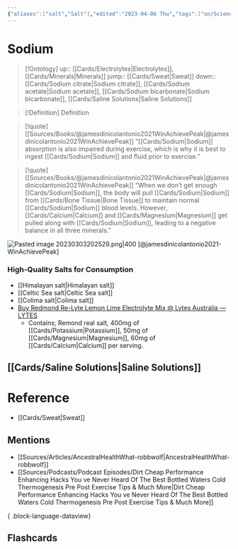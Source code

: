 ```yaml
---
{"aliases":["salt","Salt"],"edited":"2023-04-06 Thu","tags":["on/Science/Chemistry"],"date created":"2023-02-21 Tue","dg-publish":true,"permalink":"/cards/sodium/","dgPassFrontmatter":true}
---
```


# Sodium

> [!Ontology]
> up:: [[Cards/Electrolytes\|Electrolytes]], [[Cards/Minerals\|Minerals]]
> jump:: [[Cards/Sweat\|Sweat]]
> down:: [[Cards/Sodium citrate\|Sodium citrate]], [[Cards/Sodium acetate\|Sodium acetate]], [[Cards/Sodium bicarbonate\|Sodium bicarbonate]], [[Cards/Saline Solutions\|Saline Solutions]]

> [!Definition] Definition
> 

> [!quote] [[Sources/Books/@jamesdinicolantonio2021WinAchievePeak\|@jamesdinicolantonio2021WinAchievePeak]]
> ”[[Cards/Sodium\|Sodium]]  absorption is  also  impaired  during  exercise, which  is  why  it  is  best  to  ingest [[Cards/Sodium\|Sodium]]  and  fluid  prior  to  exercise.”

> [!quote] [[Sources/Books/@jamesdinicolantonio2021WinAchievePeak\|@jamesdinicolantonio2021WinAchievePeak]]
> “When  we  don’t get  enough  [[Cards/Sodium\|Sodium]],  the  body  will  pull  [[Cards/Sodium\|Sodium]]  from  [[Cards/Bone Tissue\|Bone Tissue]]  to  maintain normal [[Cards/Sodium\|Sodium]] blood levels. However, [[Cards/Calcium\|Calcium]] and [[Cards/Magnesium\|Magnesium]] get pulled along  with  [[Cards/Sodium\|Sodium]],  leading  to  a  negative  balance  in  all  three  minerals.”

![Pasted image 20230303202529.png|400](/img/user/Extras/Images/Pasted%20image%2020230303202529.png)
[@jamesdinicolantonio2021-WinAchievePeak]

### High-Quality Salts for Consumption

- [[Himalayan salt\|Himalayan salt]]
- [[Celtic Sea salt\|Celtic Sea salt]]
- [[Colima salt\|Colima salt]]
- [Buy Redmond Re-Lyte Lemon Lime Electrolyte Mix @ Lytes Australia — LYTES](https://lytes.com.au/collections/re-lyte/products/re-lyte-electrolyte-mix-lemon-lime)
	- Contains; Remond real salt, 400mg of [[Cards/Potassium\|Potassium]], 50mg of [[Cards/Magnesium\|Magnesium]], 60mg of [[Cards/Calcium\|Calcium]] per serving.

## [[Cards/Saline Solutions\|Saline Solutions]]

# Reference
- [[Cards/Sweat\|Sweat]]

## Mentions
- [[Sources/Articles/AncestralHealthWhat-robbwolf\|AncestralHealthWhat-robbwolf]]
- [[Sources/Podcasts/Podcast Episodes/Dirt Cheap Performance Enhancing Hacks You ve Never Heard Of  The Best Bottled Waters  Cold Thermogenesis Pre Post Exercise Tips  & Much More\|Dirt Cheap Performance Enhancing Hacks You ve Never Heard Of  The Best Bottled Waters  Cold Thermogenesis Pre Post Exercise Tips  & Much More]]

{ .block-language-dataview}

## Flashcards
